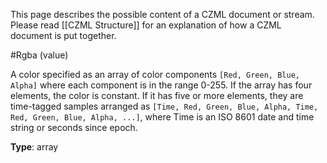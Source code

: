 This page describes the possible content of a CZML document or stream.  Please read [[CZML Structure]] for an explanation of how a CZML document is put together.

#Rgba (value)

A color specified as an array of color components `[Red, Green, Blue, Alpha]` where each component is in the range 0-255. If the array has four elements, the color is constant. If it has five or more elements, they are time-tagged samples arranged as `[Time, Red, Green, Blue, Alpha, Time, Red, Green, Blue, Alpha, ...]`, where Time is an ISO 8601 date and time string or seconds since epoch.

**Type**: array

